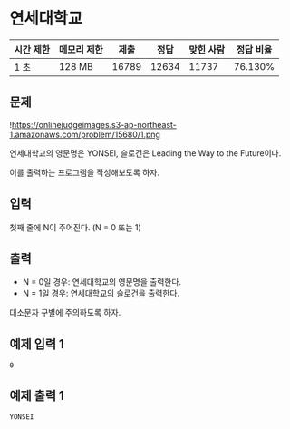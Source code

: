 

# 연세대학교

| 시간 제한 | 메모리 제한 | 제출 | 정답 | 맞힌 사람 | 정답 비율 |
| --- | --- | --- | --- | --- | --- |
| 1 초 | 128 MB | 16789 | 12634 | 11737 | 76.130% |

## 문제

!https://onlinejudgeimages.s3-ap-northeast-1.amazonaws.com/problem/15680/1.png

연세대학교의 영문명은 YONSEI, 슬로건은 Leading the Way to the Future이다.

이를 출력하는 프로그램을 작성해보도록 하자.

## 입력

첫째 줄에 N이 주어진다. (N = 0 또는 1)

## 출력

- N = 0일 경우: 연세대학교의 영문명을 출력한다.
- N = 1일 경우: 연세대학교의 슬로건을 출력한다.

대소문자 구별에 주의하도록 하자.

## 예제 입력 1

```
0

```

## 예제 출력 1

```
YONSEI
```
